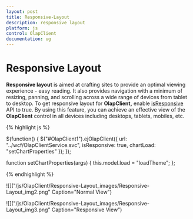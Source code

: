 ```yaml
---
layout: post
title: Responsive-Layout
description: responsive layout
platform: js
control: OlapClient
documentation: ug
---
```


# Responsive Layout

**Responsive layout** is aimed at crafting sites to provide an optimal viewing experience - easy reading. It also provides navigation with a minimum of resizing, panning, and scrolling across a wide range of devices from tablet to desktop. To get responsive layout for **OlapClient,** enable [isResponsive](/js/api/ejOlapClient#members:isresponsive) API to true. By using this feature, you can achieve an effective view of the **OlapClient** control in all devices including desktops, tablets, mobiles, etc.

{% highlight js %}

$(function() {
    $("#OlapClient1").ejOlapClient({
        url: "../wcf/OlapClientService.svc",
        isResponsive: true,
        chartLoad: "setChartProperties"
    });
});

function setChartProperties(args) {
    this.model.load = "loadTheme";
};

{% endhighlight %}

![]("/js/OlapClient/Responsive-Layout_images/Responsive-Layout_img2.png" Caption="Normal View")

![]("/js/OlapClient/Responsive-Layout_images/Responsive-Layout_img3.png" Caption="Responsive View")



